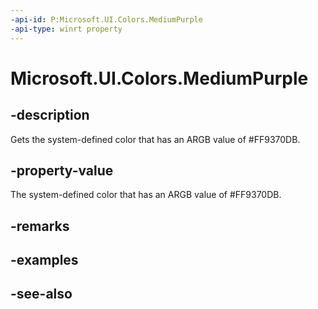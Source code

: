 ```yaml
---
-api-id: P:Microsoft.UI.Colors.MediumPurple
-api-type: winrt property
---
```


<!-- Property syntax
public Windows.UI.Color MediumPurple { get; }
-->

# Microsoft.UI.Colors.MediumPurple

## -description

Gets the system-defined color that has an ARGB value of #FF9370DB.

## -property-value

The system-defined color that has an ARGB value of #FF9370DB.

## -remarks

## -examples

## -see-also
